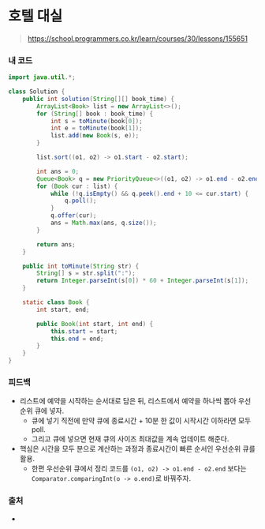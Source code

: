 # 호텔 대실

> https://school.programmers.co.kr/learn/courses/30/lessons/155651

### 내 코드

```java
import java.util.*;

class Solution {
    public int solution(String[][] book_time) {
        ArrayList<Book> list = new ArrayList<>();
        for (String[] book : book_time) {
            int s = toMinute(book[0]);
            int e = toMinute(book[1]);
            list.add(new Book(s, e));
        }

        list.sort((o1, o2) -> o1.start - o2.start);

        int ans = 0;
        Queue<Book> q = new PriorityQueue<>((o1, o2) -> o1.end - o2.end);
        for (Book cur : list) {
            while (!q.isEmpty() && q.peek().end + 10 <= cur.start) {
                q.poll();
            }
            q.offer(cur);
            ans = Math.max(ans, q.size());
        }

        return ans;
    }

    public int toMinute(String str) {
        String[] s = str.split(":");
        return Integer.parseInt(s[0]) * 60 + Integer.parseInt(s[1]);
    }

    static class Book {
        int start, end;

        public Book(int start, int end) {
            this.start = start;
            this.end = end;
        }
    }
}
```

### 피드백

- 리스트에 예약을 시작하는 순서대로 담은 뒤, 리스트에서 예약을 하나씩 뽑아 우선순위 큐에 넣자.
    - 큐에 넣기 직전에 만약 큐에 종료시간 + 10분 한 값이 시작시간 이하라면 모두 poll.
    - 그리고 큐에 넣으면 현재 큐의 사이즈 최대값을 계속 업데이트 해준다.
- 핵심은 시간을 모두 분으로 계산하는 과정과 종료시간이 빠른 순서인 우선순위 큐를 활용.
    - 한편 우선순위 큐에서 정리 코드를 `(o1, o2) -> o1.end - o2.end` 보다는 `Comparator.comparingInt(o -> o.end)`로 바꿔주자.

### 출처

- 